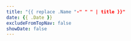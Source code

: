 ```yaml
---
title: "{{ replace .Name "-" " " | title }}"
date: {{ .Date }}
excludeFromTopNav: false
showDate: false
---
```


